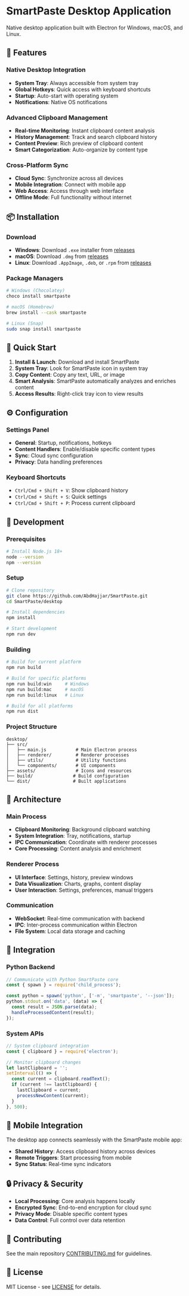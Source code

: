 # SmartPaste Desktop Application

Native desktop application built with Electron for Windows, macOS, and Linux.

## 🚀 Features

### Native Desktop Integration
- **System Tray**: Always accessible from system tray
- **Global Hotkeys**: Quick access with keyboard shortcuts
- **Startup**: Auto-start with operating system
- **Notifications**: Native OS notifications

### Advanced Clipboard Management
- **Real-time Monitoring**: Instant clipboard content analysis
- **History Management**: Track and search clipboard history
- **Content Preview**: Rich preview of clipboard content
- **Smart Categorization**: Auto-organize by content type

### Cross-Platform Sync
- **Cloud Sync**: Synchronize across all devices
- **Mobile Integration**: Connect with mobile app
- **Web Access**: Access through web interface
- **Offline Mode**: Full functionality without internet

## 📦 Installation

### Download
- **Windows**: Download `.exe` installer from [releases](https://github.com/AbdHajjar/SmartPaste/releases)
- **macOS**: Download `.dmg` from [releases](https://github.com/AbdHajjar/SmartPaste/releases)  
- **Linux**: Download `.AppImage`, `.deb`, or `.rpm` from [releases](https://github.com/AbdHajjar/SmartPaste/releases)

### Package Managers
```bash
# Windows (Chocolatey)
choco install smartpaste

# macOS (Homebrew)
brew install --cask smartpaste

# Linux (Snap)
sudo snap install smartpaste
```

## 🎯 Quick Start

1. **Install & Launch**: Download and install SmartPaste
2. **System Tray**: Look for SmartPaste icon in system tray
3. **Copy Content**: Copy any text, URL, or image
4. **Smart Analysis**: SmartPaste automatically analyzes and enriches content
5. **Access Results**: Right-click tray icon to view results

## ⚙️ Configuration

### Settings Panel
- **General**: Startup, notifications, hotkeys
- **Content Handlers**: Enable/disable specific content types
- **Sync**: Cloud sync configuration
- **Privacy**: Data handling preferences

### Keyboard Shortcuts
- `Ctrl/Cmd + Shift + V`: Show clipboard history
- `Ctrl/Cmd + Shift + S`: Quick settings
- `Ctrl/Cmd + Shift + P`: Process current clipboard

## 🔧 Development

### Prerequisites
```bash
# Install Node.js 18+
node --version
npm --version
```

### Setup
```bash
# Clone repository
git clone https://github.com/AbdHajjar/SmartPaste.git
cd SmartPaste/desktop

# Install dependencies
npm install

# Start development
npm run dev
```

### Building
```bash
# Build for current platform
npm run build

# Build for specific platforms
npm run build:win     # Windows
npm run build:mac     # macOS
npm run build:linux   # Linux

# Build for all platforms
npm run dist
```

### Project Structure
```
desktop/
├── src/
│   ├── main.js           # Main Electron process
│   ├── renderer/         # Renderer processes
│   ├── utils/            # Utility functions
│   └── components/       # UI components
├── assets/               # Icons and resources
├── build/               # Build configuration
└── dist/                # Built applications
```

## 🎨 Architecture

### Main Process
- **Clipboard Monitoring**: Background clipboard watching
- **System Integration**: Tray, notifications, startup
- **IPC Communication**: Coordinate with renderer processes
- **Core Processing**: Content analysis and enrichment

### Renderer Process
- **UI Interface**: Settings, history, preview windows
- **Data Visualization**: Charts, graphs, content display
- **User Interaction**: Settings, preferences, manual triggers

### Communication
- **WebSocket**: Real-time communication with backend
- **IPC**: Inter-process communication within Electron
- **File System**: Local data storage and caching

## 🔌 Integration

### Python Backend
```javascript
// Communicate with Python SmartPaste core
const { spawn } = require('child_process');

const python = spawn('python', ['-m', 'smartpaste', '--json']);
python.stdout.on('data', (data) => {
  const result = JSON.parse(data);
  handleProcessedContent(result);
});
```

### System APIs
```javascript
// System clipboard integration
const { clipboard } = require('electron');

// Monitor clipboard changes
let lastClipboard = '';
setInterval(() => {
  const current = clipboard.readText();
  if (current !== lastClipboard) {
    lastClipboard = current;
    processNewContent(current);
  }
}, 500);
```

## 📱 Mobile Integration

The desktop app connects seamlessly with the SmartPaste mobile app:
- **Shared History**: Access clipboard history across devices
- **Remote Triggers**: Start processing from mobile
- **Sync Status**: Real-time sync indicators

## 🔒 Privacy & Security

- **Local Processing**: Core analysis happens locally
- **Encrypted Sync**: End-to-end encryption for cloud sync
- **Privacy Mode**: Disable specific content types
- **Data Control**: Full control over data retention

## 🤝 Contributing

See the main repository [CONTRIBUTING.md](../CONTRIBUTING.md) for guidelines.

## 📄 License

MIT License - see [LICENSE](../LICENSE) for details.